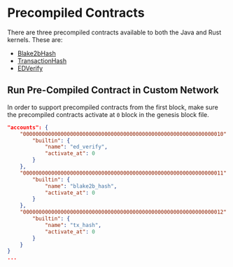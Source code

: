 # Precompiled Contracts

There are three precompiled contracts available to both the Java and Rust kernels. These are:

- [Blake2bHash](https://github.com/aionnetwork/AIP/issues/8)
- [TransactionHash](https://github.com/aionnetwork/AIP/issues/10)
- [EDVerify](https://github.com/aionnetwork/aion_fastvm/pull/24)

## Run Pre-Compiled Contract in Custom Network

In order to support precompiled contracts from the first block, make sure the precompiled contracts activate at `0` block in the genesis block file.

```json
"accounts": {
    "0000000000000000000000000000000000000000000000000000000000000010": {
        "builtin": {
            "name": "ed_verify",
            "activate_at": 0
        }
    },
    "0000000000000000000000000000000000000000000000000000000000000011": {
        "builtin": {
            "name": "blake2b_hash",
            "activate_at": 0
        }
    },
    "0000000000000000000000000000000000000000000000000000000000000012": {
        "builtin": {
            "name": "tx_hash",
            "activate_at": 0
        }
    }
}
...
```